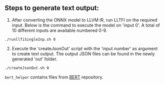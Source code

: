 ## Steps to generate text output: 
1. After converting the ONNX model to LLVM IR, run LLTFI on the required input. Below is the command to execute the model on 'input 0'. A total of 10 different inputs are available numbered 0-9.
```
./runllfiSingleInp.sh 0
```

2. Execute the 'createJsonOut' script with the 'input number' as argument to create text output. The output JSON files can be found in the newly generated 'out' folder.
```
./createJsonOut.sh 0
```

`bert_helper` contains files from [BERT](https://github.com/google-research/bert) repository.

